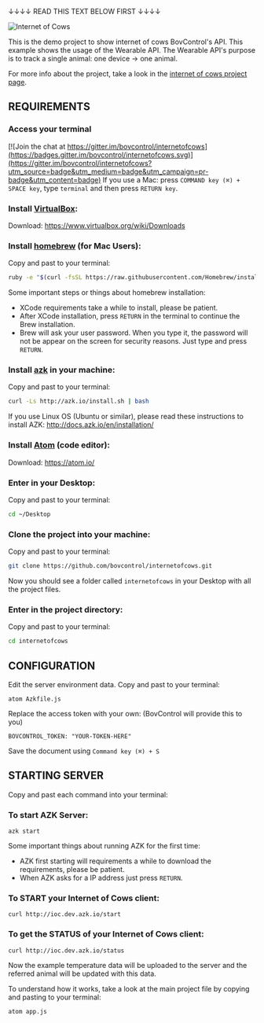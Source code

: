 ↓↓↓↓ READ THIS TEXT BELOW FIRST    ↓↓↓↓


![Internet of Cows](https://raw.github.com/bovcontrol/internetofcows/master/logo.png "Internet of Cows")

This is the demo project to show internet of cows BovControl's API. This example shows the usage of the Wearable API. The Wearable API's purpose is to track a single animal: one device -> one animal.

For more info about the project, take a look in the [internet of cows project page](http://internetofcows.org).


## REQUIREMENTS
### Access your terminal

[![Join the chat at https://gitter.im/bovcontrol/internetofcows](https://badges.gitter.im/bovcontrol/internetofcows.svg)](https://gitter.im/bovcontrol/internetofcows?utm_source=badge&utm_medium=badge&utm_campaign=pr-badge&utm_content=badge)
If you use a Mac: press ``COMMAND key (⌘) + SPACE key``, type ``terminal`` and then press ``RETURN key``.

### Install [VirtualBox](https://www.virtualbox.org):
Download: https://www.virtualbox.org/wiki/Downloads

### Install [homebrew](http://brew.sh) (for Mac Users):
Copy and past to your terminal:

```bash
ruby -e "$(curl -fsSL https://raw.githubusercontent.com/Homebrew/install/master/install)"
```

Some important steps or things about homebrew installation:

- XCode requirements take a while to install, please be patient.
- After XCode installation, press ``RETURN`` in the terminal to continue the Brew installation.
- Brew will ask your user password. When you type it, the password will not be appear on the screen for security reasons. Just type and press ``RETURN``.

### Install [azk](http://docs.azk.io/en/installation/) in your machine:
Copy and past to your terminal:

```bash
curl -Ls http://azk.io/install.sh | bash
```

If you use Linux OS (Ubuntu or similar), please read these instructions to install AZK: http://docs.azk.io/en/installation/

### Install [Atom](https://atom.io/) (code editor):
Download: https://atom.io/

### Enter in your Desktop:
Copy and past to your terminal:

```bash
cd ~/Desktop
```

### Clone the project into your machine:
Copy and past to your terminal:

```bash
git clone https://github.com/bovcontrol/internetofcows.git
```

Now you should see a folder called ```internetofcows``` in your Desktop with all the project files.

### Enter in the project directory:
Copy and past to your terminal:

```bash
cd internetofcows
```

## CONFIGURATION
Edit the server environment data.
Copy and past to your terminal:

```shell
atom Azkfile.js
```

Replace the access token with your own: (BovControl will provide this to you)

```
BOVCONTROL_TOKEN: "YOUR-TOKEN-HERE"
```

Save the document using ``Command key (⌘) + S``

## STARTING SERVER

Copy and past each command into your terminal:

### To start AZK Server:
```shell
azk start
```

Some important things about running AZK for the first time:

- AZK first starting will requirements a while to download the requirements, please be patient.
- When AZK asks for a IP address just press ``RETURN``.

### To START your Internet of Cows client:
```shell
curl http://ioc.dev.azk.io/start
```

### To get the STATUS of your Internet of Cows client:
```shell
curl http://ioc.dev.azk.io/status
```

Now the example temperature data will be uploaded to the server and the referred animal will be updated with this data.

To understand how it works, take a look at the main project file by copying and pasting to your terminal:

```shell
atom app.js
```
